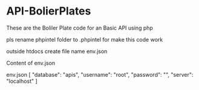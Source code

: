 # API-BolierPlates
These are the Boliler Plate code for an Basic API using php

pls rename phpintel folder to .phpintel for make this code work

outside htdocs create file name env.json

Content of env.json

env.json
[
	"database": "apis",
	"username": "root",
	"password": "",
	"server": "localhost"
]

